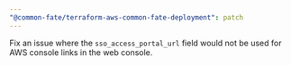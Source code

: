 ```yaml
---
"@common-fate/terraform-aws-common-fate-deployment": patch
---
```


Fix an issue where the `sso_access_portal_url` field would not be used for AWS console links in the web console.
